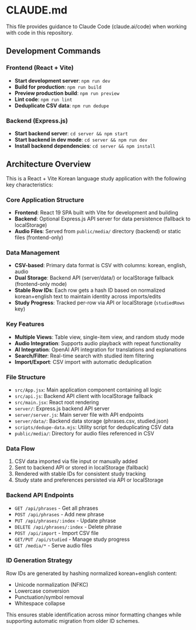 # CLAUDE.md

This file provides guidance to Claude Code (claude.ai/code) when working with code in this repository.

## Development Commands

### Frontend (React + Vite)
- **Start development server**: `npm run dev`
- **Build for production**: `npm run build`
- **Preview production build**: `npm run preview`
- **Lint code**: `npm run lint`
- **Deduplicate CSV data**: `npm run dedupe`

### Backend (Express.js)
- **Start backend server**: `cd server && npm start`
- **Start backend in dev mode**: `cd server && npm run dev`
- **Install backend dependencies**: `cd server && npm install`

## Architecture Overview

This is a React + Vite Korean language study application with the following key characteristics:

### Core Application Structure
- **Frontend**: React 19 SPA built with Vite for development and building
- **Backend**: Optional Express.js API server for data persistence (fallback to localStorage)
- **Audio Files**: Served from `public/media/` directory (backend) or static files (frontend-only)

### Data Management
- **CSV-based**: Primary data format is CSV with columns: korean, english, audio
- **Dual Storage**: Backend API (server/data/) or localStorage fallback (frontend-only mode)
- **Stable Row IDs**: Each row gets a hash ID based on normalized korean+english text to maintain identity across imports/edits
- **Study Progress**: Tracked per-row via API or localStorage (`studiedRows` key)

### Key Features
- **Multiple Views**: Table view, single-item view, and random study mode
- **Audio Integration**: Supports audio playback with repeat functionality
- **AI Integration**: OpenAI API integration for translations and explanations
- **Search/Filter**: Real-time search with studied item filtering
- **Import/Export**: CSV import with automatic deduplication

### File Structure
- `src/App.jsx`: Main application component containing all logic
- `src/api.js`: Backend API client with localStorage fallback
- `src/main.jsx`: React root rendering
- `server/`: Express.js backend API server
- `server/server.js`: Main server file with API endpoints
- `server/data/`: Backend data storage (phrases.csv, studied.json)
- `scripts/dedupe-data.mjs`: Utility script for deduplicating CSV data
- `public/media/`: Directory for audio files referenced in CSV

### Data Flow
1. CSV data imported via file input or manually added
2. Sent to backend API or stored in localStorage (fallback)
3. Rendered with stable IDs for consistent study tracking
4. Study state and preferences persisted via API or localStorage

### Backend API Endpoints
- `GET /api/phrases` - Get all phrases
- `POST /api/phrases` - Add new phrase
- `PUT /api/phrases/:index` - Update phrase
- `DELETE /api/phrases/:index` - Delete phrase
- `POST /api/import` - Import CSV file
- `GET/PUT /api/studied` - Manage study progress
- `GET /media/*` - Serve audio files

### ID Generation Strategy
Row IDs are generated by hashing normalized korean+english content:
- Unicode normalization (NFKC)
- Lowercase conversion
- Punctuation/symbol removal
- Whitespace collapse

This ensures stable identification across minor formatting changes while supporting automatic migration from older ID schemes.
